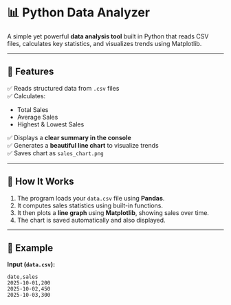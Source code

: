 # 📊 Python Data Analyzer

A simple yet powerful **data analysis tool** built in Python that reads CSV files, calculates key statistics, and visualizes trends using Matplotlib.

---

## 🚀 Features

✅ Reads structured data from `.csv` files  
✅ Calculates:
- Total Sales  
- Average Sales  
- Highest & Lowest Sales  

✅ Displays a **clear summary in the console**  
✅ Generates a **beautiful line chart** to visualize trends  
✅ Saves chart as `sales_chart.png`

---

## 🧠 How It Works

1. The program loads your `data.csv` file using **Pandas**.  
2. It computes sales statistics using built-in functions.  
3. It then plots a **line graph** using **Matplotlib**, showing sales over time.  
4. The chart is saved automatically and also displayed.

---

## 🧩 Example

**Input (`data.csv`):**
```csv
date,sales
2025-10-01,200
2025-10-02,450
2025-10-03,300
